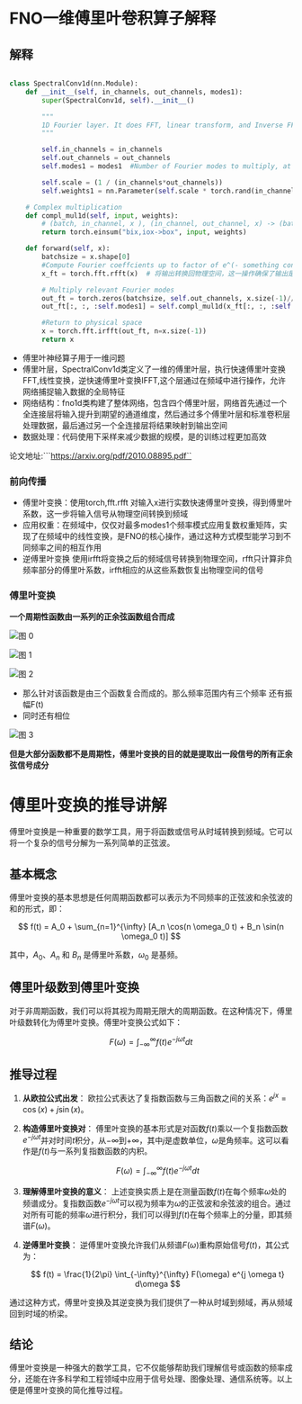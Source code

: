 # FNO一维傅里叶卷积算子解释

## 解释


```py

class SpectralConv1d(nn.Module):
    def __init__(self, in_channels, out_channels, modes1):
        super(SpectralConv1d, self).__init__()

        """
        1D Fourier layer. It does FFT, linear transform, and Inverse FFT.    
        """

        self.in_channels = in_channels
        self.out_channels = out_channels
        self.modes1 = modes1  #Number of Fourier modes to multiply, at most floor(N/2) + 1

        self.scale = (1 / (in_channels*out_channels))
        self.weights1 = nn.Parameter(self.scale * torch.rand(in_channels, out_channels, self.modes1, dtype=torch.cfloat))

    # Complex multiplication
    def compl_mul1d(self, input, weights):
        # (batch, in_channel, x ), (in_channel, out_channel, x) -> (batch, out_channel, x)
        return torch.einsum("bix,iox->box", input, weights)

    def forward(self, x):
        batchsize = x.shape[0]
        #Compute Fourier coeffcients up to factor of e^(- something constant)
        x_ft = torch.fft.rfft(x)  # 将输出转换回物理空间，这一操作确保了输出是实数

        # Multiply relevant Fourier modes
        out_ft = torch.zeros(batchsize, self.out_channels, x.size(-1)//2 + 1,  device=x.device, dtype=torch.cfloat)
        out_ft[:, :, :self.modes1] = self.compl_mul1d(x_ft[:, :, :self.modes1], self.weights1)

        #Return to physical space
        x = torch.fft.irfft(out_ft, n=x.size(-1))
        return x

```

* 傅里叶神经算子用于一维问题
* 傅里叶层，SpectralConv1d类定义了一维的傅里叶层，执行快速傅里叶变换FFT,线性变换，逆快速傅里叶变换IFFT,这个层通过在频域中进行操作，允许网络捕捉输入数据的全局特征
* 网络结构：fno1d类构建了整体网络，包含四个傅里叶层，网络首先通过一个全连接层将输入提升到期望的通道维度，然后通过多个傅里叶层和标准卷积层处理数据，最后通过另一个全连接层将结果映射到输出空间
* 数据处理：代码使用下采样来减少数据的规模，是的训练过程更加高效


论文地址:```https://arxiv.org/pdf/2010.08895.pdf``

### 前向传播

* 傅里叶变换：使用torch,fft.rfft 对输入x进行实数快速傅里叶变换，得到傅里叶系数，这一步将输入信号从物理空间转换到频域
* 应用权重：在频域中，仅仅对最多modes1个频率模式应用复数权重矩阵，实现了在频域中的线性变换，是FNO的核心操作，通过这种方式模型能学习到不同频率之间的相互作用
* 逆傅里叶变换 使用irfft将变换之后的频域信号转换到物理空间，rfft只计算非负频率部分的傅里叶系数，irfft相应的从这些系数恢复出物理空间的信号


### 傅里叶变换

**一个周期性函数由一系列的正余弦函数组合而成**

![图 0](../images/b2b587d2fb8f2e9180bfc45a61a632a7834ed5bb9eb0738535162c401a17749b.png)  


![图 1](../images/cee34e8c38f16a126831d15ce525ba80db8dc9fe9185d7c54c26e5e2a86482bf.png)  


![图 2](../images/d5b086737b1c558365685afb5e92e0b734dfdf3eca4fc3dc1c47f69bc537966e.png)  

* 那么针对该函数是由三个函数复合而成的。那么频率范围内有三个频率 还有振幅F(t)
* 同时还有相位

![图 3](../images/8fe78a6a5245d81cc3b80abfe8df82c56cd848a39baa3dfb4c54abc5de2e7055.png)  


**但是大部分函数都不是周期性，傅里叶变换的目的就是提取出一段信号的所有正余弦信号成分**

# 傅里叶变换的推导讲解

傅里叶变换是一种重要的数学工具，用于将函数或信号从时域转换到频域。它可以将一个复杂的信号分解为一系列简单的正弦波。

## 基本概念

傅里叶变换的基本思想是任何周期函数都可以表示为不同频率的正弦波和余弦波的和的形式，即：

$$
f(t) = A_0 + \sum_{n=1}^{\infty} [A_n \cos(n \omega_0 t) + B_n \sin(n \omega_0 t)]
$$

其中，$A_0$、$A_n$ 和 $B_n$ 是傅里叶系数，$\omega_0$ 是基频。

## 傅里叶级数到傅里叶变换

对于非周期函数，我们可以将其视为周期无限大的周期函数。在这种情况下，傅里叶级数转化为傅里叶变换。傅里叶变换公式如下：

$$
F(\omega) = \int_{-\infty}^{\infty} f(t) e^{-j \omega t} dt
$$

## 推导过程

1. **从欧拉公式出发**：
   欧拉公式表达了复指数函数与三角函数之间的关系：$e^{jx} = \cos(x) + j\sin(x)$。

2. **构造傅里叶变换对**：
   傅里叶变换的基本形式是对函数$f(t)$乘以一个复指数函数$e^{-j\omega t}$并对时间$t$积分，从$-\infty$到$+\infty$，其中$j$是虚数单位，$\omega$是角频率。这可以看作是$f(t)$与一系列复指数函数的内积。

   $$
   F(\omega) = \int_{-\infty}^{\infty} f(t) e^{-j \omega t} dt
   $$

3. **理解傅里叶变换的意义**：
   上述变换实质上是在测量函数$f(t)$在每个频率$\omega$处的频谱成分。复指数函数$e^{-j\omega t}$可以视为频率为$\omega$的正弦波和余弦波的组合。通过对所有可能的频率$\omega$进行积分，我们可以得到$f(t)$在每个频率上的分量，即其频谱$F(\omega)$。

4. **逆傅里叶变换**：
   逆傅里叶变换允许我们从频谱$F(\omega)$重构原始信号$f(t)$，其公式为：

   $$
   f(t) = \frac{1}{2\pi} \int_{-\infty}^{\infty} F(\omega) e^{j \omega t} d\omega
   $$

通过这种方式，傅里叶变换及其逆变换为我们提供了一种从时域到频域，再从频域回到时域的桥梁。

## 结论

傅里叶变换是一种强大的数学工具，它不仅能够帮助我们理解信号或函数的频率成分，还能在许多科学和工程领域中应用于信号处理、图像处理、通信系统等。以上便是傅里叶变换的简化推导过程。

